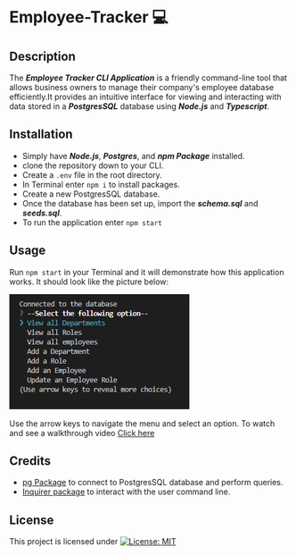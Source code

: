 # Employee-Tracker 💻

## Description

The ***Employee Tracker CLI Application*** is a friendly command-line tool that allows business owners to manage their company's employee database efficiently.It provides an intuitive interface for viewing and interacting with data stored in a ***PostgresSQL*** database using ***Node.js*** and ***Typescript***.

## Installation
- Simply have ***Node.js***, ***Postgres***, and ***npm Package*** installed. 
- clone the repository down to your CLI.
- Create a `.env` file in the root directory.
- In Terminal enter ```npm i``` to install packages.
- Create a new PostgresSQL database.
- Once the database has been set up, import the ***schema.sql*** and ***seeds.sql***.
- To run the application enter `npm start`





## Usage
  
 Run ```npm start``` in your Terminal and it will demonstrate how this application works. It should look like the picture below:

![alt text](image.png)

Use the arrow keys to navigate the menu and select an option. To watch and see a walkthrough video [Click here]()



## Credits
- [pg Package](https://www.npmjs.com/package/pg) to connect to PostgresSQL database and perform queries.
- [Inquirer package](https://www.npmjs.com/package/inquirer/v/8.2.4) to interact with the user command line.

## License
This project is licensed under [![License: MIT](https://img.shields.io/badge/License-MIT-yellow.svg)](https://opensource.org/licenses/MIT)
